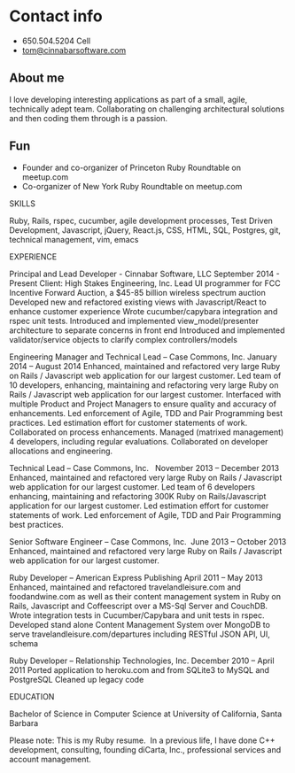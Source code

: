 # Contact info
  - 650.504.5204 Cell
  - tom@cinnabarsoftware.com

## About me
I love developing interesting applications as part of a small, agile, technically adept team.  Collaborating on challenging architectural solutions and then coding them through is a passion. 

## Fun
  - Founder and co-organizer of Princeton Ruby Roundtable on meetup.com
  - Co-organizer of New York Ruby Roundtable on meetup.com

SKILLS
 
Ruby, Rails, rspec, cucumber, agile development processes, Test Driven Development, Javascript, jQuery, React.js, CSS, HTML, SQL, Postgres, git, technical management, vim, emacs

EXPERIENCE

Principal and Lead Developer - Cinnabar Software, LLC					  September 2014 - Present
Client: High Stakes Engineering, Inc.
Lead UI programmer for FCC Incentive Forward Auction, a $45-85 billion wireless spectrum auction
Developed new and refactored existing views with Javascript/React to enhance customer experience
Wrote cucumber/capybara integration and rspec unit tests.
Introduced and implemented view_model/presenter architecture to separate concerns in front end
Introduced and implemented validator/service objects to clarify complex controllers/models

Engineering Manager and Technical Lead – Case Commons, Inc.	January 2014 – August 2014
Enhanced, maintained and refactored very large Ruby on Rails / Javascript web application for our largest customer.
Led team of 10 developers, enhancing, maintaining and refactoring very large Ruby on Rails / Javascript web application for our largest customer.
Interfaced with multiple Product and Project Managers to ensure quality and accuracy of enhancements.
Led enforcement of Agile, TDD and Pair Programming best practices.
Led estimation effort for customer statements of work.
Collaborated on process enhancements.
Managed (matrixed management) 4 developers, including regular evaluations.
Collaborated on developer allocations and engineering.

Technical Lead – Case Commons, Inc.  	November 2013 – December 2013
Enhanced, maintained and refactored very large Ruby on Rails / Javascript web application for our largest customer.
Led team of 6 developers enhancing, maintaining and refactoring 300K Ruby on Rails/Javascript application for our largest customer.
Led estimation effort for customer statements of work.
Led enforcement of Agile, TDD and Pair Programming best practices.

Senior Software Engineer – Case Commons, Inc. 	 June 2013 – October 2013
Enhanced, maintained and refactored very large Ruby on Rails / Javascript web application for our largest customer.

Ruby Developer – American Express Publishing 	April 2011 – May 2013
Enhanced, maintained and refactored travelandleisure.com and foodandwine.com as well as their content management system in Ruby on Rails, Javascript and Coffeescript over a MS-Sql Server and CouchDB.
Wrote integration tests in Cucumber/Capybara and unit tests in rspec.
Developed stand alone Content Management System over MongoDB to serve travelandleisure.com/departures including RESTful JSON API, UI, schema

Ruby Developer – Relationship Technologies, Inc. 	December 2010 – April 2011
Ported application to heroku.com and from SQLite3 to MySQL and PostgreSQL
Cleaned up legacy code

EDUCATION
 
Bachelor of Science in Computer Science at University of California, Santa Barbara

Please note:  This is my Ruby resume.  In a previous life, I have done  C++ development, consulting, founding diCarta, Inc., professional services and account management.
